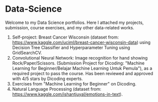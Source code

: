 # Data-Science
Welcome to my Data Science portfolios. Here I attached my projects, submission, course exercises, and my other data-related works.

1. Self-project: Breast Cancer Wisconsin (dataset from: https://www.kaggle.com/uciml/breast-cancer-wisconsin-data) using Decision Tree Classifier and Hyperparameter Tuning using GridSearchCV.
2. Convolutional Neural Network: Image recognition for hand showing Rock/Paper/Scissors. (Submission Project for Dicoding: "Machine Learning for Beginner/Belajar Machine Learning Untuk Pemula"), as a required project to pass the course. Has been reviewed and approved with 4/5 stars by Dicoding experts.
3. Exercises from "Machine Learning for Beginner" on Dicoding.
4. Natural Language Processing (dataset from: https://www.kaggle.com/ishantjuyal/emotions-in-text).

